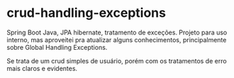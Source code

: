 # crud-handling-exceptions
Spring Boot Java, JPA hibernate, tratamento de exceções.
Projeto para uso interno, mas aproveitei pra atualizar alguns conhecimentos, principalmente sobre Global Handling Exceptions. 

Se trata de um crud simples de usuário, porém com os tratamentos de erro mais claros e evidentes.
